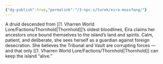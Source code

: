 ```yaml
---
{"dg-publish":true,"permalink":"/3-npc-s/turek/eira-mossfang/"}
---
```



A druid descended from [[1. Vharren World Lore/Factions/Thornhold\|Thornhold]]’s oldest bloodlines, Eira claims her ancestors once bound themselves to the island’s land and spirits. Calm, patient, and deliberate, she sees herself as a guardian against foreign desecration. She believes the Tribunal and Vault are corrupting forces — and that only [[1. Vharren World Lore/Factions/Thornhold\|Thornhold]] can keep the island “alive.”